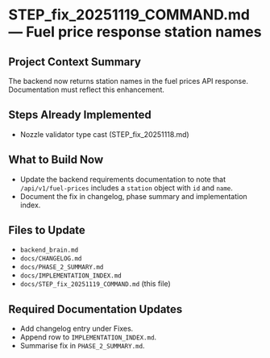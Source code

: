 # STEP_fix_20251119_COMMAND.md — Fuel price response station names

## Project Context Summary
The backend now returns station names in the fuel prices API response. Documentation must reflect this enhancement.

## Steps Already Implemented
- Nozzle validator type cast (STEP_fix_20251118.md)

## What to Build Now
- Update the backend requirements documentation to note that `/api/v1/fuel-prices` includes a `station` object with `id` and `name`.
- Document the fix in changelog, phase summary and implementation index.

## Files to Update
- `backend_brain.md`
- `docs/CHANGELOG.md`
- `docs/PHASE_2_SUMMARY.md`
- `docs/IMPLEMENTATION_INDEX.md`
- `docs/STEP_fix_20251119_COMMAND.md` (this file)

## Required Documentation Updates
- Add changelog entry under Fixes.
- Append row to `IMPLEMENTATION_INDEX.md`.
- Summarise fix in `PHASE_2_SUMMARY.md`.
